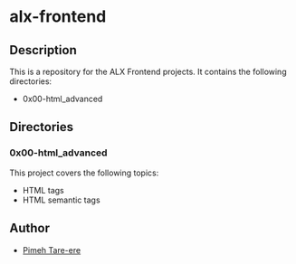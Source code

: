 # alx-frontend

## Description
This is a repository for the ALX Frontend projects. It contains the following directories:

- 0x00-html_advanced

## Directories

### 0x00-html_advanced
This project covers the following topics:
- HTML tags
- HTML semantic tags

## Author
- [Pimeh Tare-ere](https://github.com/PimehT)
